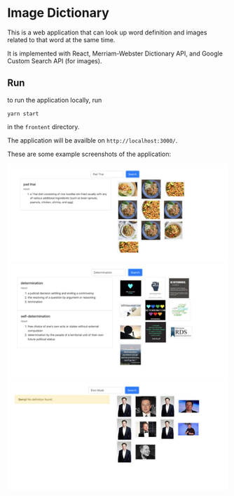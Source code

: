 # Image Dictionary

This is a web application that can look up word definition and images related to that word at the same time. 

It is implemented with React, Merriam-Webster Dictionary API, and Google Custom Search API (for images).

## Run
to run the application locally, run 
    
    yarn start 

in the `frontent` directory. 

The application will be availble on `http://localhost:3000/`.


These are some example screenshots of the application:

<img src="screenshots/ex-1.png" width="900"/> 
<img src="screenshots/ex-2.png" width="900"/>
<img src="screenshots/ex-3.png" width="900"/>
